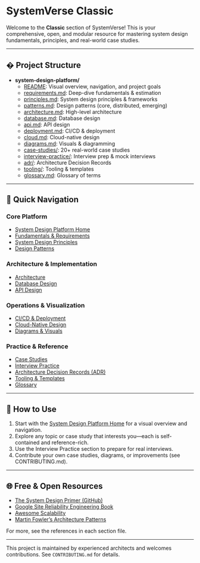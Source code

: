 
# SystemVerse Classic

Welcome to the **Classic** section of SystemVerse! This is your comprehensive, open, and modular resource for mastering system design fundamentals, principles, and real-world case studies.

---

## � Project Structure

- **system-design-platform/**
  - [README](system-design-platform/README.md): Visual overview, navigation, and project goals
  - [requirements.md](system-design-platform/requirements.md): Deep-dive fundamentals & estimation
  - [principles.md](system-design-platform/principles.md): System design principles & frameworks
  - [patterns.md](system-design-platform/patterns.md): Design patterns (core, distributed, emerging)
  - [architecture.md](system-design-platform/architecture.md): High-level architecture
  - [database.md](system-design-platform/database.md): Database design
  - [api.md](system-design-platform/api.md): API design
  - [deployment.md](system-design-platform/deployment.md): CI/CD & deployment
  - [cloud.md](system-design-platform/cloud.md): Cloud-native design
  - [diagrams.md](system-design-platform/diagrams.md): Visuals & diagramming
  - [case-studies/](system-design-platform/case-studies/): 20+ real-world case studies
  - [interview-practice/](system-design-platform/interview-practice/): Interview prep & mock interviews
  - [adr/](system-design-platform/adr/): Architecture Decision Records
  - [tooling/](system-design-platform/tooling/): Tooling & templates
  - [glossary.md](system-design-platform/glossary.md): Glossary of terms

---

## 🧭 Quick Navigation

### Core Platform
- [System Design Platform Home](system-design-platform/README.md)
- [Fundamentals & Requirements](system-design-platform/requirements.md)
- [System Design Principles](system-design-platform/principles.md)
- [Design Patterns](system-design-platform/patterns.md)

### Architecture & Implementation
- [Architecture](system-design-platform/architecture.md)
- [Database Design](system-design-platform/database.md)
- [API Design](system-design-platform/api.md)

### Operations & Visualization
- [CI/CD & Deployment](system-design-platform/deployment.md)
- [Cloud-Native Design](system-design-platform/cloud.md)
- [Diagrams & Visuals](system-design-platform/diagrams.md)

### Practice & Reference
- [Case Studies](system-design-platform/case-studies/README.md)
- [Interview Practice](system-design-platform/interview-practice/README.md)
- [Architecture Decision Records (ADR)](system-design-platform/adr/README.md)
- [Tooling & Templates](system-design-platform/tooling/README.md)
- [Glossary](system-design-platform/glossary.md)

---

## 🚀 How to Use
1. Start with the [System Design Platform Home](system-design-platform/README.md) for a visual overview and navigation.
2. Explore any topic or case study that interests you—each is self-contained and reference-rich.
3. Use the Interview Practice section to prepare for real interviews.
4. Contribute your own case studies, diagrams, or improvements (see CONTRIBUTING.md).

---

## 🌐 Free & Open Resources
- [The System Design Primer (GitHub)](https://github.com/donnemartin/system-design-primer)
- [Google Site Reliability Engineering Book](https://sre.google/books/)
- [Awesome Scalability](https://github.com/binhnguyennus/awesome-scalability)
- [Martin Fowler’s Architecture Patterns](https://martinfowler.com/architecture/)

For more, see the references in each section file.

---

This project is maintained by experienced architects and welcomes contributions. See `CONTRIBUTING.md` for details.
